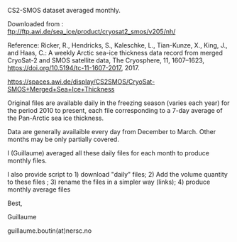 CS2-SMOS dataset averaged monthly.

Downloaded from : ftp://ftp.awi.de/sea_ice/product/cryosat2_smos/v205/nh/

Reference:  Ricker, R., Hendricks, S., Kaleschke, L., Tian-Kunze, X., King, J., and Haas, C.: A weekly Arctic sea-ice thickness data record from merged CryoSat-2 and SMOS satellite data, The Cryosphere, 11, 1607–1623, https://doi.org/10.5194/tc-11-1607-2017, 2017. 

https://spaces.awi.de/display/CS2SMOS/CryoSat-SMOS+Merged+Sea+Ice+Thickness

Original files are available daily in the freezing season (varies each year) for the period 2010 to present, each file corresponding to a 7-day average of the Pan-Arctic sea ice thickness.

Data are generally availaible every day from December to March. Other months may be only partially covered.


I (Guillaume) averaged all these daily files for each month to produce monthly files.

I also provide script to 1) download "daily" files; 2) Add the volume quantity to these files ; 3) rename the files in a simpler way (links); 4) produce monthly average files

Best,

Guillaume

guillaume.boutin(at)nersc.no
